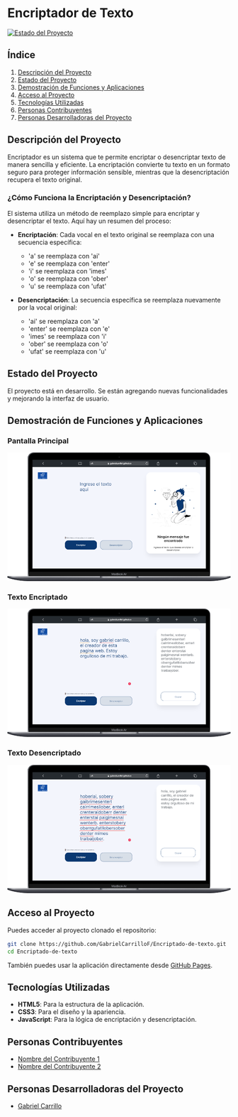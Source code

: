 # Encriptador de Texto

[![Estado del Proyecto](https://img.shields.io/badge/estado-en%20desarrollo-yellow)](https://github.com/GabrielCarrilloF/Encriptado-de-texto)

## Índice

1. [Descripción del Proyecto](#descripción-del-proyecto)
2. [Estado del Proyecto](#estado-del-proyecto)
3. [Demostración de Funciones y Aplicaciones](#demostración-de-funciones-y-aplicaciones)
4. [Acceso al Proyecto](#acceso-al-proyecto)
5. [Tecnologías Utilizadas](#tecnologías-utilizadas)
6. [Personas Contribuyentes](#personas-contribuyentes)
7. [Personas Desarrolladoras del Proyecto](#personas-desarrolladoras-del-proyecto)

## Descripción del Proyecto

Encriptador es un sistema que te permite encriptar o desencriptar texto de manera sencilla y eficiente. La encriptación convierte tu texto en un formato seguro para proteger información sensible, mientras que la desencriptación recupera el texto original.

### ¿Cómo Funciona la Encriptación y Desencriptación?

El sistema utiliza un método de reemplazo simple para encriptar y desencriptar el texto. Aquí hay un resumen del proceso:

- **Encriptación**: Cada vocal en el texto original se reemplaza con una secuencia específica:
  - 'a' se reemplaza con 'ai'
  - 'e' se reemplaza con 'enter'
  - 'i' se reemplaza con 'imes'
  - 'o' se reemplaza con 'ober'
  - 'u' se reemplaza con 'ufat'

- **Desencriptación**: La secuencia específica se reemplaza nuevamente por la vocal original:
  - 'ai' se reemplaza con 'a'
  - 'enter' se reemplaza con 'e'
  - 'imes' se reemplaza con 'i'
  - 'ober' se reemplaza con 'o'
  - 'ufat' se reemplaza con 'u'

## Estado del Proyecto

El proyecto está en desarrollo. Se están agregando nuevas funcionalidades y mejorando la interfaz de usuario.

## Demostración de Funciones y Aplicaciones

### Pantalla Principal

![Pantalla Principal](Imagenes/Principal.png)

### Texto Encriptado

![Texto Encriptado](Imagenes/Encriptando.png)

### Texto Desencriptado

![Texto Desencriptado](Imagenes/Desencriptando.png)

## Acceso al Proyecto

Puedes acceder al proyecto clonado el repositorio:

```bash
git clone https://github.com/GabrielCarrilloF/Encriptado-de-texto.git
cd Encriptado-de-texto
```
También puedes usar la aplicación directamente desde [GitHub Pages](https://gabrielcarrillof.github.io/Encriptado-de-texto/).

## Tecnologías Utilizadas

- **HTML5**: Para la estructura de la aplicación.
- **CSS3**: Para el diseño y la apariencia.
- **JavaScript**: Para la lógica de encriptación y desencriptación.

## Personas Contribuyentes

- [Nombre del Contribuyente 1](https://github.com/usuario1)
- [Nombre del Contribuyente 2](https://github.com/usuario2)

## Personas Desarrolladoras del Proyecto

- [Gabriel Carrillo](https://github.com/GabrielCarrilloF)

